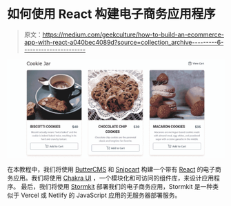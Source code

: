 # 如何使用 React 构建电子商务应用程序

> 原文：<https://medium.com/geekculture/how-to-build-an-ecommerce-app-with-react-a040bec4089d?source=collection_archive---------6----------------------->

![](img/4d7f6d1b2a416647ee9b1e9294ef552b.png)

在本教程中，我们将使用 [ButterCMS](https://buttercms.com/) 和 [Snipcart](https://snipcart.com/) 构建一个带有 [React](https://reactjs.org/) 的电子商务应用。我们将使用 [Chakra UI](https://chakra-ui.com/) ，一个模块化和可访问的组件库，来设计应用程序。
最后，我们将使用 [Stormkit](https://www.stormkit.io/) 部署我们的电子商务应用，Stormkit 是一种类似于 Vercel 或 Netlify 的 JavaScript 应用的无服务器部署服务。
